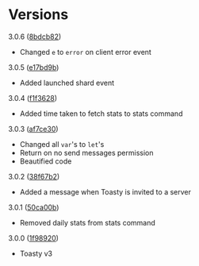 # Versions

3.0.6 ([8bdcb82](https://github.com/gavwin/toasty/commit/8bdcb827fc6cc159a3a788596100c8c2835b7302))
- Changed `e` to `error` on client error event

3.0.5 ([e17bd9b](https://github.com/gavwin/toasty/commit/e17bd9b93adccf9a57e9eb5fdd210ee713be3e0c))
- Added launched shard event

3.0.4 ([f1f3628](https://github.com/gavwin/toasty/commit/f1f3628b2d6fb662cbe4c02e86f6633c3a9c6d37))
- Added time taken to fetch stats to stats command

3.0.3 ([af7ce30](https://github.com/gavwin/toasty/commit/af7ce302a7a55f05965f40bd0e7f29feed8b48f0))
- Changed all `var`'s to `let`'s
- Return on no send messages permission
- Beautified code

3.0.2 ([38f67b2](https://github.com/gavwin/toasty/commit/38f67b20529c9b1cf8fafc4a97a8f68ca2a50fa6))
- Added a message when Toasty is invited to a server

3.0.1 ([50ca00b](https://github.com/gavwin/toasty/commit/50ca00b8f3abebb26814b013ccde0349843f592a))
- Removed daily stats from stats command

3.0.0 ([1f98920](https://github.com/gavwin/toasty/commit/1f9892037a79eab3ef0c7234613b2943ebd86185))
- Toasty v3
